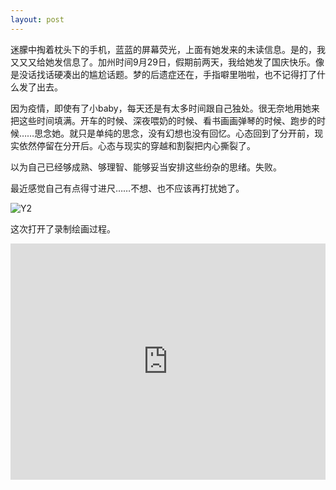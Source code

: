 ```yaml
---
layout: post
---
```


迷朦中掏着枕头下的手机，蓝蓝的屏幕荧光，上面有她发来的未读信息。是的，我又又又给她发信息了。加州时间9月29日，假期前两天，我给她发了国庆快乐。像是没话找话硬凑出的尴尬话题。梦的后遗症还在，手指噼里啪啦，也不记得打了什么发了出去。

因为疫情，即使有了小baby，每天还是有太多时间跟自己独处。很无奈地用她来把这些时间填满。开车的时候、深夜喂奶的时候、看书画画弹琴的时候、跑步的时候……思念她。就只是单纯的思念，没有幻想也没有回忆。心态回到了分开前，现实依然停留在分开后。心态与现实的穿越和割裂把内心撕裂了。

以为自己已经够成熟、够理智、能够妥当安排这些纷杂的思绪。失败。

最近感觉自己有点得寸进尺……不想、也不应该再打扰她了。

![Y2](https://user-images.githubusercontent.com/7303373/135577926-4e2c5d4a-cc74-41a8-84ac-b255f07e69e0.jpg)

这次打开了录制绘画过程。

<div style="padding:75% 0 0 0;position:relative;"><iframe src="https://player.vimeo.com/video/619669162?h=354758986e&amp;badge=0&amp;autopause=0&amp;player_id=0&amp;app_id=58479" frameborder="0" allow="autoplay; fullscreen; picture-in-picture" allowfullscreen style="position:absolute;top:0;left:0;width:100%;height:100%;" title="01_Watercolor_paper_chommang.mov"></iframe></div><script src="https://player.vimeo.com/api/player.js"></script>
